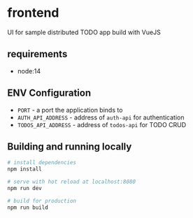 # frontend

UI for sample distributed TODO app build with VueJS

## requirements
- node:14

## ENV Configuration
- `PORT` - a port the application binds to
- `AUTH_API_ADDRESS` - address of `auth-api` for authentication
- `TODOS_API_ADDRESS` - address of `todos-api` for TODO CRUD

## Building and running locally

``` bash
# install dependencies
npm install

# serve with hot reload at localhost:8080
npm run dev

# build for production
npm run build

```